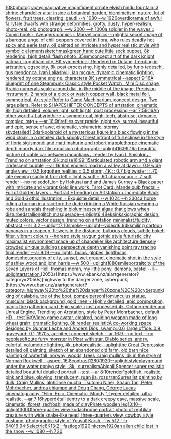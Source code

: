 [1080](https://www.ebank.nz/aiartgenerator?category=1080)[photography](https://www.ebank.nz/aiartgenerator?category=photography)[imaginative magnificient ornate elvish hindu fountain::3 shrine chandelier altar inside a botanical garden, biomimetism, nature, lot of flowers, fruit trees, clearing, gaudi --h 1080 --w 1920](https://www.ebank.nz/aiartgenerator?category=imaginative%20magnificient%20ornate%20elvish%20hindu%20fountain%3A%3A3%20shrine%20chandelier%20altar%20inside%20a%20botanical%20garden%2C%20biomimetism%2C%20nature%2C%20lot%20of%20flowers%2C%20fruit%20trees%2C%20clearing%2C%20gaudi%20--h%201080%20--w%201920)[over](https://www.ebank.nz/aiartgenerator?category=over)[diorama of awful fairytale dwarfs with strange deformities, grotty, dusty, hyper-realism, photo-real, old photograph, —w 2000 —h 1000](https://www.ebank.nz/aiartgenerator?category=diorama%20of%20awful%20fairytale%20dwarfs%20with%20strange%20deformities%2C%20grotty%2C%20dusty%2C%20hyper-realism%2C%20photo-real%2C%20old%20photograph%2C%20%E2%80%94w%202000%20%E2%80%94h%201000)[a soldier in the waves :: Comic book :: Avengers comics :: Marvel comics](https://www.ebank.nz/aiartgenerator?category=a%20soldier%20in%20the%20waves%20%3A%3A%20Comic%20book%20%3A%3A%20Avengers%20comics%20%3A%3A%20Marvel%20comics)[--uplight](https://www.ebank.nz/aiartgenerator?category=--uplight)[a secret image of a baroque angel of chili peppers covered in flora, who rules deadly  hot spicy and eerie tasty, oil painted an intricate and hyper realistic style with symbolic elements](https://www.ebank.nz/aiartgenerator?category=a%20secret%20image%20of%20a%20baroque%20angel%20of%20chili%20peppers%20covered%20in%20flora%2C%20who%20rules%20deadly%20%20hot%20spicy%20and%20eerie%20tasty%2C%20oil%20painted%20an%20intricate%20and%20hyper%20realistic%20style%20with%20symbolic%20elements)[sketch](https://www.ebank.nz/aiartgenerator?category=sketch)[mask](https://www.ebank.nz/aiartgenerator?category=mask)[green hand cute little sock puppet, 8k rendering, high detail, flash photo, 35mm](https://www.ebank.nz/aiartgenerator?category=green%20hand%20cute%20little%20sock%20puppet%2C%208k%20rendering%2C%20high%20detail%2C%20flash%20photo%2C%2035mm)[concept art of the dark knight batman, in gotham city, 8K symmetrical, Rendered in Octane, trending in artstation, cgsociety, 8k post-processing, highly detailed, by furio tedeschi, gus mendonca, Ivan Laliashvili, ian mcque, dynamic cinematic lighting, rendered by octane engine, characters 8K symmetrical --aspect 9:16](https://www.ebank.nz/aiartgenerator?category=concept%20art%20of%20the%20dark%20knight%20batman%2C%20in%20gotham%20city%2C%208K%20symmetrical%2C%20Rendered%20in%20Octane%2C%20trending%20in%20artstation%2C%20cgsociety%2C%208k%20post-processing%2C%20highly%20detailed%2C%20by%20furio%20tedeschi%2C%20gus%20mendonca%2C%20Ivan%20Laliashvili%2C%20ian%20mcque%2C%20dynamic%20cinematic%20lighting%2C%20rendered%20by%20octane%20engine%2C%20characters%208K%20symmetrical%20--aspect%209%3A16)[A blueprint of one Steampunk Classic style Pocket Watch , Mini Disc shape, Arabic numerals scale around dial,  in the middle of the image, Precision instrument,  2 hands of a clock or watch copper wall, black metal foil, symmetrical,  Art style Refer to Game Machinarium.  concept design, Two large pliers, Refer to SHAPESHIFTER CONCEPTS  of artstation, cinematic,  8k, high detailed,  volume light,  soft lights,  post processing    --ar 7:5](https://www.ebank.nz/aiartgenerator?category=A%20blueprint%20of%20one%20Steampunk%20Classic%20style%20Pocket%20Watch%20%2C%20Mini%20Disc%20shape%2C%20Arabic%20numerals%20scale%20around%20dial%2C%20%20in%20the%20middle%20of%20the%20image%2C%20Precision%20instrument%2C%20%202%20hands%20of%20a%20clock%20or%20watch%20copper%20wall%2C%20black%20metal%20foil%2C%20symmetrical%2C%20%20Art%20style%20Refer%20to%20Game%20Machinarium.%20%20concept%20design%2C%20Two%20large%20pliers%2C%20Refer%20to%20SHAPESHIFTER%20CONCEPTS%20%20of%20artstation%2C%20cinematic%2C%20%208k%2C%20high%20detailed%2C%20%20volume%20light%2C%20%20soft%20lights%2C%20%20post%20processing%20%20%20%20--ar%207%3A5)[9:16](https://www.ebank.nz/aiartgenerator?category=9%3A16)[An other world + Labyrinthine + symmetrical, high-tech, abstruse, dynamic, complex, mtg  + —ar 16:9](https://www.ebank.nz/aiartgenerator?category=An%20other%20world%20%2B%20Labyrinthine%20%2B%20symmetrical%2C%20high-tech%2C%20abstruse%2C%20dynamic%2C%20complex%2C%20mtg%20%20%2B%20%E2%80%94ar%2016%3A9)[fireflies over prairie, night sky, surreal, beautiful and epic, sense of awe, cinematic, volumetric, stormy sky](https://www.ebank.nz/aiartgenerator?category=fireflies%20over%20prairie%2C%20night%20sky%2C%20surreal%2C%20beautiful%20and%20epic%2C%20sense%20of%20awe%2C%20cinematic%2C%20volumetric%2C%20stormy%20sky)[detailed](https://www.ebank.nz/aiartgenerator?category=detailed)[1:2](https://www.ebank.nz/aiartgenerator?category=1%3A2)[dark](https://www.ebank.nz/aiartgenerator?category=dark)[polaroid of a mysterious figure ina black flowing in the wind cloak in a detailed dark spooky forest infront of full eclipse in the style of floria sigismondi and matt mahurin and robert mapplethorpe cinematic depth moody dark film emulsion photograph](https://www.ebank.nz/aiartgenerator?category=polaroid%20of%20a%20mysterious%20figure%20ina%20black%20flowing%20in%20the%20wind%20cloak%20in%20a%20detailed%20dark%20spooky%20forest%20infront%20of%20full%20eclipse%20in%20the%20style%20of%20floria%20sigismondi%20and%20matt%20mahurin%20and%20robert%20mapplethorpe%20cinematic%20depth%20moody%20dark%20film%20emulsion%20photograph)[--uplight](https://www.ebank.nz/aiartgenerator?category=--uplight)[16:9](https://www.ebank.nz/aiartgenerator?category=16%3A9)[9:16](https://www.ebank.nz/aiartgenerator?category=9%3A16)[a beautiful picture of cable car between mountians，render by Ivan I. Shishkin，Trending on artstation](https://www.ebank.nz/aiartgenerator?category=a%20beautiful%20picture%20of%20cable%20car%20between%20mountians%EF%BC%8Crender%20by%20Ivan%20I.%20Shishkin%EF%BC%8CTrending%20on%20artstation)[::8k::](https://www.ebank.nz/aiartgenerator?category=%3A%3A8k%3A%3A)[noise](https://www.ebank.nz/aiartgenerator?category=noise)[16:9](https://www.ebank.nz/aiartgenerator?category=16%3A9)[9:15](https://www.ebank.nz/aiartgenerator?category=9%3A15)[articulated robotic arm and a giant irridescent bubble, --ar 16:9](https://www.ebank.nz/aiartgenerator?category=articulated%20robotic%20arm%20and%20a%20giant%20irridescent%20bubble%2C%20--ar%2016%3A9)[an endless road in a valley at dawn :: 0.9 wide angle view :: 0.5 forgotten realities :: 0.5 storm, 4K,:: 0.7 big twister :: .70 late evening sunlight from left :: light is soft :: .60 chiaroscuro  :: .7 soft render --no noise](https://www.ebank.nz/aiartgenerator?category=an%20endless%20road%20in%20a%20valley%20at%20dawn%20%3A%3A%200.9%20wide%20angle%20view%20%3A%3A%200.5%20forgotten%20realities%20%3A%3A%200.5%20storm%2C%204K%2C%3A%3A%200.7%20big%20twister%20%3A%3A%20.70%20late%20evening%20sunlight%20from%20left%20%3A%3A%20light%20is%20soft%20%3A%3A%20.60%20chiaroscuro%20%20%3A%3A%20.7%20soft%20render%20--no%20noise)[dof](https://www.ebank.nz/aiartgenerator?category=dof)[Lion by Hokusai and and James Gurney + Black paper with Intricate and vibrant Gold line work, Tarot Card, Mandelbulb fractal + Full of Golden layers + Portrait +Trending on Artstation + Incredible Black and Gold Gothic Illustration + Exquisite detail --w 1024 --h 2304](https://www.ebank.nz/aiartgenerator?category=Lion%20by%20Hokusai%20and%20and%20James%20Gurney%20%2B%20Black%20paper%20with%20Intricate%20and%20vibrant%20Gold%20line%20work%2C%20Tarot%20Card%2C%20Mandelbulb%20fractal%20%2B%20Full%20of%20Golden%20layers%20%2B%20Portrait%20%2BTrending%20on%20Artstation%20%2B%20Incredible%20Black%20and%20Gold%20Gothic%20Illustration%20%2B%20Exquisite%20detail%20--w%201024%20--h%202304)[a horse riding a human in a race](https://www.ebank.nz/aiartgenerator?category=a%20horse%20riding%20a%20human%20in%20a%20race)[torn](https://www.ebank.nz/aiartgenerator?category=torn)[the dude drinking a White Russian wearing a robe and sandals thrashing in bioluminescent algae that glows when disturbed](https://www.ebank.nz/aiartgenerator?category=the%20dude%20drinking%20a%20White%20Russian%20wearing%20a%20robe%20and%20sandals%20thrashing%20in%20bioluminescent%20algae%20that%20glows%20when%20disturbed)[stallion](https://www.ebank.nz/aiartgenerator?category=stallion)[glitch masquerade](https://www.ebank.nz/aiartgenerator?category=glitch%20masquerade)[--uplight](https://www.ebank.nz/aiartgenerator?category=--uplight)[6:4](https://www.ebank.nz/aiartgenerator?category=6%3A4)[Beksinkski](https://www.ebank.nz/aiartgenerator?category=Beksinkski)[graphic design, muted colors, vector design, trending on artstation,minimalist,fluidity, abstract --ar 3:2 --uplight](https://www.ebank.nz/aiartgenerator?category=graphic%20design%2C%20muted%20colors%2C%20vector%20design%2C%20trending%20on%20artstation%2Cminimalist%2Cfluidity%2C%20abstract%20--ar%203%3A2%20--uplight)[7:10](https://www.ebank.nz/aiartgenerator?category=7%3A10)[smoke](https://www.ebank.nz/aiartgenerator?category=smoke)[--uplight](https://www.ebank.nz/aiartgenerator?category=--uplight)[--video](https://www.ebank.nz/aiartgenerator?category=--video)[16:9](https://www.ebank.nz/aiartgenerator?category=16%3A9)[4k](https://www.ebank.nz/aiartgenerator?category=4k)[smiling cartoon bananas in a teapcup, flowers in the distance, bulbous clouds, subtle bokeh filter, vibrant colours --hd](https://www.ebank.nz/aiartgenerator?category=smiling%20cartoon%20bananas%20in%20a%20teapcup%2C%20flowers%20in%20the%20distance%2C%20bulbous%20clouds%2C%20subtle%20bokeh%20filter%2C%20vibrant%20colours%20--hd)[retro style raygun gothic style futuristic city maximalist environment made up of chandelier like architecture densely crowded unique buildings perspective depth vanishing point ray tracing final render  —ar 9:19 —no lights, bulbs, globes, lightbulbs, domes](https://www.ebank.nz/aiartgenerator?category=retro%20style%20raygun%20gothic%20style%20futuristic%20city%20maximalist%20environment%20made%20up%20of%20chandelier%20like%20architecture%20densely%20crowded%20unique%20buildings%20perspective%20depth%20vanishing%20point%20ray%20tracing%20final%20render%20%20%E2%80%94ar%209%3A19%20%E2%80%94no%20lights%2C%20bulbs%2C%20globes%2C%20lightbulbs%2C%20domes)[photography of city, sunset, wet ground, cinematic shot in the style of ashley wood and john harris —w 500](https://www.ebank.nz/aiartgenerator?category=photography%20of%20city%2C%20sunset%2C%20wet%20ground%2C%20cinematic%20shot%20in%20the%20style%20of%20ashley%20wood%20and%20john%20harris%20%E2%80%94w%20500)[--uplight](https://www.ebank.nz/aiartgenerator?category=--uplight)[1880](https://www.ebank.nz/aiartgenerator?category=1880)[smile](https://www.ebank.nz/aiartgenerator?category=smile)[portrait](https://www.ebank.nz/aiartgenerator?category=portrait)[city of the Seven Layers of Hell, thomas moran, my little pony, demons, pastel --ll](https://www.ebank.nz/aiartgenerator?category=city%20of%20the%20Seven%20Layers%20of%20Hell%2C%20thomas%20moran%2C%20my%20little%20pony%2C%20demons%2C%20pastel%20--ll)[--uplight](https://www.ebank.nz/aiartgenerator?category=--uplight)[artstation.](https://www.ebank.nz/aiartgenerator?category=artstation.)[2050s](https://www.ebank.nz/aiartgenerator?category=2050s)[highway to the danger zone, cyberpunk](https://www.ebank.nz/aiartgenerator?category=highway%20to%20the%20danger%20zone%2C%20cyberpunk)[king of calabria, toe of the boot, pompei](https://www.ebank.nz/aiartgenerator?category=king%20of%20calabria%2C%20toe%20of%20the%20boot%2C%20pompei)[person](https://www.ebank.nz/aiartgenerator?category=person)[Homunculus statue, muscular, black background, gold lines + Highly detailed, epic composition, magic the gathering card. Epic scale, post processed 4k, Octane render and Unreal Engine. Trending on Artstation, style by Peter Mohrbacher, default HD --test](https://www.ebank.nz/aiartgenerator?category=Homunculus%20statue%2C%20muscular%2C%20black%20background%2C%20gold%20lines%20%2B%20Highly%20detailed%2C%20epic%20composition%2C%20magic%20the%20gathering%20card.%20Epic%20scale%2C%20post%20processed%204k%2C%20Octane%20render%20and%20Unreal%20Engine.%20Trending%20on%20Artstation%2C%20style%20by%20Peter%20Mohrbacher%2C%20default%20HD%20--test)[16:9](https://www.ebank.nz/aiartgenerator?category=16%3A9)[Video game avatar, cloaked, holding weapon made of long wheat grain, dramatic lighting, 8k render, realistic](https://www.ebank.nz/aiartgenerator?category=Video%20game%20avatar%2C%20cloaked%2C%20holding%20weapon%20made%20of%20long%20wheat%20grain%2C%20dramatic%20lighting%2C%208k%20render%2C%20realistic)[A co-working space designed by Gunnar Leche and Anders Diös, swamp::0.6, large office::0.9, graveyard::0.1, 1970s, architect concept sketch --ar 16:9 --no text --no people](https://www.ebank.nz/aiartgenerator?category=A%20co-working%20space%20designed%20by%20Gunnar%20Leche%20and%20Anders%20Di%C3%B6s%2C%20swamp%3A%3A0.6%2C%20large%20office%3A%3A0.9%2C%20graveyard%3A%3A0.1%2C%201970s%2C%20architect%20concept%20sketch%20--ar%2016%3A9%20--no%20text%20--no%20people)[soft](https://www.ebank.nz/aiartgenerator?category=soft)[cute furry monster in Pixar with star, Diablo series, angry, colorful, volumetric lighting, 4k, photorealistic](https://www.ebank.nz/aiartgenerator?category=cute%20furry%20monster%20in%20Pixar%20with%20star%2C%20Diablo%20series%2C%20angry%2C%20colorful%2C%20volumetric%20lighting%2C%204k%2C%20photorealistic)[--uplight](https://www.ebank.nz/aiartgenerator?category=--uplight)[the Great Depression detailed oil painting, sketch of an abandoned old farm, old barn nice painting of waterfall, norway, woods, trees, craig mullins, 4k in the style of Norman Rockwell --aspect 16:8](https://www.ebank.nz/aiartgenerator?category=the%20Great%20Depression%20detailed%20oil%20painting%2C%20sketch%20of%20an%20abandoned%20old%20farm%2C%20old%20barn%20nice%20painting%20of%20waterfall%2C%20norway%2C%20woods%2C%20trees%2C%20craig%20mullins%2C%204k%20in%20the%20style%20of%20Norman%20Rockwell%20--aspect%2016%3A8)[contrast](https://www.ebank.nz/aiartgenerator?category=contrast)[1280:1920](https://www.ebank.nz/aiartgenerator?category=1280%3A1920)[--uplight](https://www.ebank.nz/aiartgenerator?category=--uplight)[style](https://www.ebank.nz/aiartgenerator?category=style)[playground under the water poniyo style , 8k , surrealism](https://www.ebank.nz/aiartgenerator?category=playground%20under%20the%20water%20poniyo%20style%20%2C%208k%20%2C%20surrealism)[Abigail Spencer super realistic detailed beautiful detailed portrait --test --ar 8:10](https://www.ebank.nz/aiartgenerator?category=Abigail%20Spencer%20super%20realistic%20detailed%20beautiful%20detailed%20portrait%20--test%20--ar%208%3A10)[render](https://www.ebank.nz/aiartgenerator?category=render)[1](https://www.ebank.nz/aiartgenerator?category=1)[goldfish, realistic, pink and blue,  glowing, translucent, ruan jia, ross tran](https://www.ebank.nz/aiartgenerator?category=goldfish%2C%20realistic%2C%20pink%20and%20blue%2C%20%20glowing%2C%20translucent%2C%20ruan%20jia%2C%20ross%20tran)[Surrealist painting by dulk, Craig Mullins ,alphonse mucha, Tsutomu Nihei, Shaun Tan, Peter Mohrbacher, andrea chiampo and Doug Chang, George Lucas cinematography, “Film, Epic, Cinematic, Moody,”, hyper detailed, ultra realistic, --ar 7:16](https://www.ebank.nz/aiartgenerator?category=Surrealist%20painting%20by%20dulk%2C%20Craig%20Mullins%20%2Calphonse%20mucha%2C%20Tsutomu%20Nihei%2C%20Shaun%20Tan%2C%20Peter%20Mohrbacher%2C%20andrea%20chiampo%20and%20Doug%20Chang%2C%20George%20Lucas%20cinematography%2C%20%E2%80%9CFilm%2C%20Epic%2C%20Cinematic%2C%20Moody%2C%E2%80%9D%2C%20hyper%20detailed%2C%20ultra%20realistic%2C%20--ar%207%3A16)[hyperdétaillé](https://www.ebank.nz/aiartgenerator?category=hyperd%C3%A9taill%C3%A9)[entry to a dark creepy cave, massive scale, cinematic, forest, red](https://www.ebank.nz/aiartgenerator?category=entry%20to%20a%20dark%20creepy%20cave%2C%20massive%20scale%2C%20cinematic%2C%20forest%2C%20red)[Yoshi,made of clay](https://www.ebank.nz/aiartgenerator?category=Yoshi%2Cmade%20of%20clay)[Pirate wooden leg](https://www.ebank.nz/aiartgenerator?category=Pirate%20wooden%20leg)[10:10](https://www.ebank.nz/aiartgenerator?category=10%3A10)[--uplight](https://www.ebank.nz/aiartgenerator?category=--uplight)[3000](https://www.ebank.nz/aiartgenerator?category=3000)[three-quarter view kodachrome portrait photo of reptilian creature with wide snake-like head, three-quarters view, cowboy style costume, photographic style of Yousuf Karsh, --w 512 --h 640](https://www.ebank.nz/aiartgenerator?category=three-quarter%20view%20kodachrome%20portrait%20photo%20of%20reptilian%20creature%20with%20wide%20snake-like%20head%2C%20three-quarters%20view%2C%20cowboy%20style%20costume%2C%20photographic%20style%20of%20Yousuf%20Karsh%2C%20--w%20512%20--h%20640)[16:9](https://www.ebank.nz/aiartgenerator?category=16%3A9)[4:5](https://www.ebank.nz/aiartgenerator?category=4%3A5)[electric](https://www.ebank.nz/aiartgenerator?category=electric)[8K](https://www.ebank.nz/aiartgenerator?category=8K)[1](https://www.ebank.nz/aiartgenerator?category=1)[3:2](https://www.ebank.nz/aiartgenerator?category=3%3A2)[--fast](https://www.ebank.nz/aiartgenerator?category=--fast)[logo](https://www.ebank.nz/aiartgenerator?category=logo)[1920](https://www.ebank.nz/aiartgenerator?category=1920)[ink](https://www.ebank.nz/aiartgenerator?category=ink)[crow](https://www.ebank.nz/aiartgenerator?category=crow)[1920](https://www.ebank.nz/aiartgenerator?category=1920)[an alien child lost in the snow --w 1080 --h 720](https://www.ebank.nz/aiartgenerator?category=an%20alien%20child%20lost%20in%20the%20snow%20--w%201080%20--h%20720)